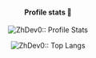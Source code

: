 <h4 align="center">Profile stats 🎹</h4>
<p align="center"><img src="https://github-readme-stats.vercel.app/api?username=ZhDev0&show_icons=true&theme=synthwave" alt="ZhDev0:: Profile Stats" /></p>

<p align="center"><img src="https://github-readme-stats.vercel.app/api/top-langs/?username=ZhDev0&langs_count=10&theme=tokyonight&layout=compact" alt="ZhDev0:: Top Langs" /></p>

